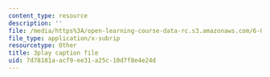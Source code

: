 ```yaml
---
content_type: resource
description: ''
file: /media/https%3A/open-learning-course-data-rc.s3.amazonaws.com/6-00sc-introduction-to-computer-science-and-programming-spring-2011/7d78181aacf9ee31a25c10d7f8e4e24d_FBKxrPEeCSU.srt
file_type: application/x-subrip
resourcetype: Other
title: 3play caption file
uid: 7d78181a-acf9-ee31-a25c-10d7f8e4e24d
---
```

